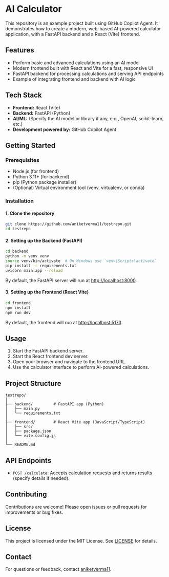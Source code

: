 # AI Calculator

This repository is an example project built using GitHub Copilot Agent. It demonstrates how to create a modern, web-based AI-powered calculator application, with a FastAPI backend and a React (Vite) frontend.

## Features

- Perform basic and advanced calculations using an AI model
- Modern frontend built with React and Vite for a fast, responsive UI
- FastAPI backend for processing calculations and serving API endpoints
- Example of integrating frontend and backend with AI logic

## Tech Stack

- **Frontend:** React (Vite)
- **Backend:** FastAPI (Python)
- **AI/ML:** (Specify the AI model or library if any, e.g., OpenAI, scikit-learn, etc.)
- **Development powered by:** GitHub Copilot Agent

## Getting Started

### Prerequisites

- Node.js (for frontend)
- Python 3.11+ (for backend)
- pip (Python package installer)
- (Optional) Virtual environment tool (venv, virtualenv, or conda)

### Installation

#### 1. Clone the repository

```bash
git clone https://github.com/aniketverma11/testrepo.git
cd testrepo
```

#### 2. Setting up the Backend (FastAPI)

```bash
cd backend
python -m venv venv
source venv/bin/activate  # On Windows use `venv\Scripts\activate`
pip install -r requirements.txt
uvicorn main:app --reload
```

By default, the FastAPI server will run at [http://localhost:8000](http://localhost:8000).

#### 3. Setting up the Frontend (React Vite)

```bash
cd frontend
npm install
npm run dev
```

By default, the frontend will run at [http://localhost:5173](http://localhost:5173).

## Usage

1. Start the FastAPI backend server.
2. Start the React frontend dev server.
3. Open your browser and navigate to the frontend URL.
4. Use the calculator interface to perform AI-powered calculations.

## Project Structure

```
testrepo/
│
├── backend/         # FastAPI app (Python)
│   ├── main.py
│   └── requirements.txt
│
├── frontend/        # React Vite app (JavaScript/TypeScript)
│   ├── src/
│   ├── package.json
│   └── vite.config.js
│
└── README.md
```

## API Endpoints

- `POST /calculate`: Accepts calculation requests and returns results (specify details if needed).

## Contributing

Contributions are welcome! Please open issues or pull requests for improvements or bug fixes.

## License

This project is licensed under the MIT License. See [LICENSE](LICENSE) for details.

## Contact

For questions or feedback, contact [aniketverma11](https://github.com/aniketverma11).
